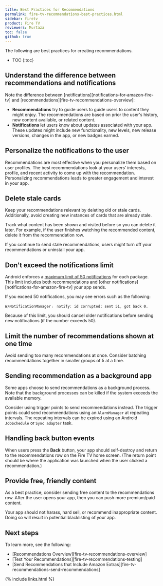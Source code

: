 ```yaml
---
title: Best Practices for Recommendations
permalink: fire-tv-recommendations-best-practices.html
sidebar: firetv
product: Fire TV
reviewers: Murtaza
toc: false
github: true
---
```


The following are best practices for creating recommendations.

* TOC
{:toc}

## Understand the difference between recommendations and notifications

Note the difference between [notifications][notifications-for-amazon-fire-tv] and [recommendations][fire-tv-recommendations-overview]:

*  **Recommendations** try to guide users to guide users to content they might enjoy. The recommendations are based on prior the user's history, new content available, or related content.
*  **Notifications** let users know about updates associated with your app. These updates might include new functionality, new levels, new release versions, changes in the app, or new badges earned.

## Personalize the notifications to the user

Recommendations are most effective when you personalize them based on user profiles. The best recommendations look at your users' interests, profile, and recent activity to come up with the recommendation. Personalizing recommendations leads to greater engagement and interest in your app.

## Delete stale cards

Keep your recommendations relevant by deleting old or stale cards. Additionally, avoid creating new instances of cards that are already stale.

Track what content has been shown and visited before so you can delete it later. For example, if the user finishes watching the recommended content, delete it from the recommendation row.

If you continue to send stale recommendations, users might turn off your recommendations or uninstall your app.

## Don't exceed the notifications limit

Android enforces a [maximum limit of 50 notifications][1] for each package. This limit includes both recommendations and [other notifications][notifications-for-amazon-fire-tv] your app sends.

If you exceed 50 notifications, you may see errors such as the following:

```
W/NotificationManager﹕ notify: id corrupted: sent 51, got back 0.
```

Because of this limit, you should cancel older notifications before sending new notifications (if the number exceeds 50).

## Limit the number of recommendations shown at one time

Avoid sending too many recommendations at once. Consider batching recommendations together in smaller groups of 5 at a time.

## Sending recommendation as a background app

Some apps choose to send recommendations as a background process. Note that the background processes can be killed if the system exceeds the available memory.

Consider using trigger points to send recommendations instead. The trigger points could send recommendations using an `AlarmManager` at repeating intervals. The repeating intervals can be expired using an Android `JobSchedule` or `Sync adapter` task.

## Handling back button events

When users press the **Back** button, your app should self-destroy and return to the recommendations row on the Fire TV home screen. (The return point should be where the application was launched when the user clicked a recommendation.)

## Provide free, friendly content

As a best practice, consider sending free content to the recommendations row. After the user opens your app, then you can push more premium/paid content.

Your app should not harass, hard sell, or recommend inappropriate content. Doing so will result in potential blacklisting of your app.


## Next steps

To learn more, see the following:

* [Recommendations Overview][fire-tv-recommendations-overview]
* [Test Your Recommendations][fire-tv-recommendations-testing]
* [Send Recommendations that Include Amazon Extras][fire-tv-recommendations-send-recommendations]

{% include links.html %}

[1]: https://android.googlesource.com/platform/frameworks/base/+/742a67127366c376fdf188ff99ba30b27d3bf90c/services/java/com/android/server/NotificationManagerService.java#71
